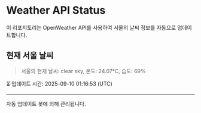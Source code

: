 
# Weather API Status

이 리포지토리는 OpenWeather API를 사용하여 서울의 날씨 정보를 자동으로 업데이트합니다.

## 현재 서울 날씨
> 서울의 현재 날씨: clear sky, 온도: 24.07°C, 습도: 69%

⏳ 업데이트 시간: 2025-09-10 01:16:53 (UTC)

---
자동 업데이트 봇에 의해 관리됩니다.
